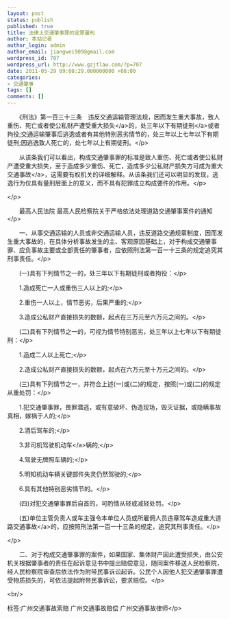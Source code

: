 ```yaml
---
layout: post
status: publish
published: true
title: 法律上交通肇事罪的定罪量刑
author: 本站记者
author_login: admin
author_email: jiangwei909@gmail.com
wordpress_id: 707
wordpress_url: http://www.gzjtlaw.com/?p=707
date: 2011-05-29 09:08:29.000000000 +08:00
categories:
- 交通肇事
tags: []
comments: []
---
```

<p><p>　　《刑法》第一百三十三条　违反交通运输管理法规，因而发生重大事故，致人重伤、死亡或者使公私财产遭受重大<a>损失<&#47;a>的，处三年以下<a>有期徒刑<&#47;a>或者拘役;交通运输肇事后逃逸或者有其他特别恶劣情节的，处三年以上七年以下有期徒刑;因逃逸致人死亡的，处七年以上有期徒刑。<&#47;p><p>　　从该条我们可以看出，构成交通肇事罪的标准是致人重伤、死亡或者使公私财产遭受重大损失，至于造成多少重伤、死亡，造成多少公私财产损失方可成为重大<a>交通事故<&#47;a>，这需要有权机关的详细解释。从该条我们还可以明显的发现，逃逸行为仅具有量刑层面上的意义，而不具有犯罪成立构成要件的作用。<&#47;p><p><&#47;p><p>　　最高人民法院 最高人民检察院关于严格依法处理道路交通肇事案件的通知<&#47;p><p>　　一、从事交通运输的人员或非交通运输人员，违反道路交通规章制度，因而发生重大事故的，在具体分析事故发生的主、客观原因基础上，对于构成交通肇事罪、应负事故主要或全部责任的肇事者，应依照刑法第一百一十三条的规定追究其刑事责任。<&#47;p><p>　　(一)具有下列情节之一的，处三年以下有期徒刑或者拘役：<&#47;p><p>　　1.造成死亡一人或重伤三人以上的;<&#47;p><p>　　2.重伤一人以上，情节恶劣，后果严重的;<&#47;p><p>　　3.造成公私财产直接损失的数额，起点在三万元至六万元之间的。<&#47;p><p>　　(二)具有下列情节之一的，可视为情节特别恶劣，处三年以上七年以下有期徒刑：<&#47;p><p>　　1.造成二人以上死亡;<&#47;p><p>　　2.造成公私财产直接损失的数额，起点在六万元至十万元之间的。<&#47;p><p>　　(三)具有下列情节之一，并符合上述(一)或(二)的规定，按照(一)或(二)的规定从重处罚：<&#47;p><p>　　1.犯交通肇事罪，畏罪潜逃，或有意破坏、伪造现场，毁灭证据，或隐瞒事故真相，嫁祸于人的;<&#47;p><p>　　2.酒后驾车的;<&#47;p><p>　　3.非司机驾驶<a>机动车<&#47;a>辆的;<&#47;p><p>　　4.驾驶无牌照车辆的;<&#47;p><p>　　5.明知机动车辆关键部件失灵仍然驾驶的;<&#47;p><p>　　6.具有其他特别恶劣情节的。<&#47;p><p>　　(四)对犯交通肇事罪后自首的，可酌情从轻或减轻处罚。<&#47;p><p>　　(五)单位主管负责人或车主强令本单位人员或所雇佣人员违章驾车造成重大<a>道路交通事故<&#47;a>的，应按照刑法第一百一十三条的规定，追究其刑事责任。<&#47;p><p><&#47;p><p>　　二、对于构成交通肇事罪的案件，如果国家、集体财产因此遭受损失，由公安机关根据肇事者的责任在起诉意见书中提出赔偿意见，随同案件移送人民检察院，经人民检察院审查后依法作为附带民事诉讼起诉。公民个人因他人犯交通肇事罪遭受物质损失的，可依法提起附带民事诉讼，要求赔偿。<&#47;p><br&#47;><p>标签:广州交通事故索赔 广州交通事故赔偿 广州交通事故律师<&#47;p>
